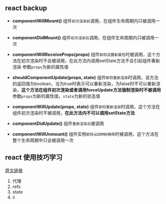 ## react backup

- **componentWillMount()**
组件`初次渲染前`调用，在组件生命周期内只被调用一次

- **componentDidMount()**
组件`初次渲染后`调用，在组件生命周期内只被调用一次

- **componentWillReceiveProps(props)**
组件`即将设置新属性`时被调用，这个方法在初次渲染时不会被调用，在此方法内调用setState方法不会引起组件重新渲染
参数`props`为新的属性值

- **shouldComponentUpdate(props, state)**
组件`即将重新渲染`时调用，该方法的返回值为boolean，当为true时表示可以重新渲染，为false时不可以重新渲染，**这个方法在组件初次渲染或者调用forceUpdate方法强制渲染时不被调用**
参数`props`为新的属性值，`state`为新的状态值

- **componentWillUpdate(props, state)**
组件`即将重新渲染`时调用，这个方法在组件初次渲染时不被调用，**在此方法内不可以调用setState方法**

- **componentDidUpdate()**
组件`重新渲染后`被调用

- **componentWillUnmount()**
组件实例`即将从DOM树移除`时被调用，这个方法在整个生命周期中只会被调用一次



## react 使用技巧学习

[原文链接](http://qianduan.guru/2017/01/11/react-higher-order-components-in-depth/)

1. 代理
2. refs
3. state
4. ii



